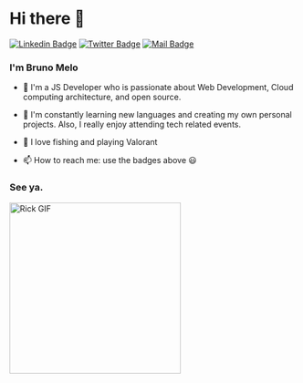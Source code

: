 # Hi there 👋
[![Linkedin Badge](https://img.shields.io/badge/-Bruno%20Melo-blue?style=flat-square&logo=Linkedin&logoColor=white&link=https://www.linkedin.com/in/brunooomelo)](https://www.linkedin.com/in/brunooomelo)
[![Twitter Badge](https://img.shields.io/badge/-@brunooomelo-1ca0f1?style=flat-square&labelColor=1ca0f1&logo=twitter&logoColor=white&link=https://twitter.com/brunooomelo)](https://twitter.com/brunooomelo)
[![Mail Badge](https://img.shields.io/badge/-bruno94@outlook.com-d44638?style=flat-square&logo=Protonmail&logoColor=white&link=mailto:bruno94@outlook.com)](mailto:bruno94@outlook.com)




### I'm Bruno Melo

- 🔭  I'm a JS Developer who is passionate about Web Development, Cloud computing architecture, and open source.

- 🌱  I'm constantly learning new languages and creating my own personal projects. Also, I really enjoy attending tech related events.

- 🎣  I love fishing and playing Valorant

- 📫  How to reach me: use the badges above 😃

### See ya.
<a href="https://brunooomelo.com"><img alt="Rick GIF" src="https://media.giphy.com/media/l41JU9pUyosHzWyuQ/giphy.gif" height="300" /></a>
